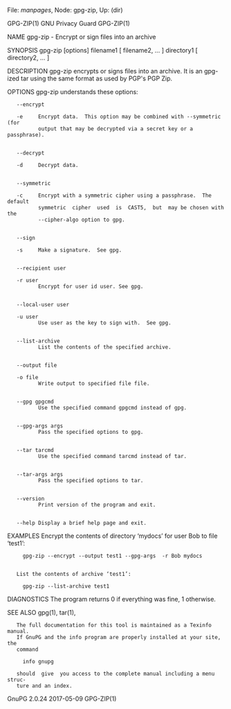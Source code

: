 File: *manpages*,  Node: gpg-zip,  Up: (dir)

GPG-ZIP(1)                     GNU Privacy Guard                    GPG-ZIP(1)



NAME
       gpg-zip - Encrypt or sign files into an archive

SYNOPSIS
       gpg-zip [options] filename1 [ filename2, ... ] directory1 [ directory2,
       ... ]


DESCRIPTION
       gpg-zip encrypts or signs files into an archive.  It is an gpg-ized tar
       using the same format as used by PGP's PGP Zip.


OPTIONS
       gpg-zip understands these options:



       --encrypt

       -e     Encrypt data.  This option may be combined with --symmetric (for
              output that may be decrypted via a secret key or a passphrase).


       --decrypt

       -d     Decrypt data.


       --symmetric

       -c     Encrypt with a symmetric cipher using a passphrase.  The default
              symmetric  cipher  used  is  CAST5,  but  may be chosen with the
              --cipher-algo option to gpg.


       --sign

       -s     Make a signature.  See gpg.


       --recipient user

       -r user
              Encrypt for user id user. See gpg.


       --local-user user

       -u user
              Use user as the key to sign with.  See gpg.


       --list-archive
              List the contents of the specified archive.


       --output file

       -o file
              Write output to specified file file.


       --gpg gpgcmd
              Use the specified command gpgcmd instead of gpg.


       --gpg-args args
              Pass the specified options to gpg.


       --tar tarcmd
              Use the specified command tarcmd instead of tar.


       --tar-args args
              Pass the specified options to tar.


       --version
              Print version of the program and exit.


       --help Display a brief help page and exit.



EXAMPLES
       Encrypt the contents  of  directory  ‘mydocs’  for  user  Bob  to  file
       ‘test1’:

         gpg-zip --encrypt --output test1 --gpg-args  -r Bob mydocs


       List the contents of archive ‘test1’:

         gpg-zip --list-archive test1



DIAGNOSTICS
       The program returns 0 if everything was fine, 1 otherwise.



SEE ALSO
       gpg(1), tar(1),

       The full documentation for this tool is maintained as a Texinfo manual.
       If GnuPG and the info program are properly installed at your site,  the
       command

         info gnupg

       should  give  you access to the complete manual including a menu struc-
       ture and an index.



GnuPG 2.0.24                      2017-05-09                        GPG-ZIP(1)
